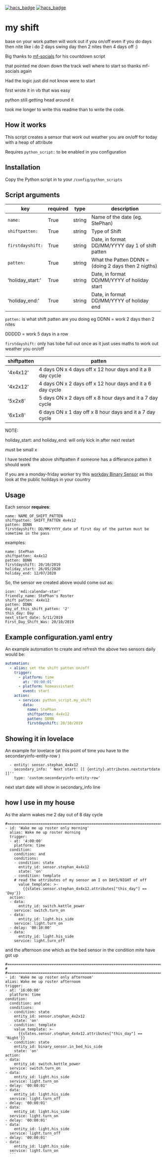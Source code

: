 [![hacs_badge](https://img.shields.io/badge/HACS-Default-orange.svg?style=for-the-badge)](https://github.com/custom-components/hacs)
[![hacs_badge](https://img.shields.io/badge/HACS-Custom-orange.svg?style=for-the-badge)](https://github.com/custom-components/hacs)

# my shift
base on your work patten will work out if you on/off
even if you do days then nite like i do 2 days swing day then 2 nites then 4 days off :)

Big thanks to [mf-socials](https://github.com/mf-social/ps-date-countdown) for his countdown script 

that pointed me down down the track well where to start so thanks mf-socials again

Had the logic just did not know were to start 

first wrote it in vb that was easy

python still getting head around it

took me longer to write this readme than to write the code.

## How it works
This script creates a sensor that work out weather you are on/off for today
with a heap of attribute 



Requires `python_script:` to be enabled in you configuration

## Installation
Copy the Python script in to your `/config/python_scripts`

## Script arguments
key | required | type | description
-- | -- | -- | --
`name:` | True | string | Name of the date (eg. StePhan)
`shiftpatten:` | True | string | Type of Shift  
`firstdayshift:` | True | string | Date, in format DD/MM/YYYY day 1 of shift patten
`patten:` | True | string | What the Patten DDNN = (doing 2 days then 2 nigths)
'holiday_start:' | True | string | Date, in format DD/MM/YYYY of holiday start
'holiday_end:' | True | string | Date, in format DD/MM/YYYY of holiday end

`patten:` is what shift patten are you doing
eg
DDNN = work 2 days then 2 nites

DDDDD = work 5 days in a row

`firstdayshift:` only has tobe full out once as it just uses maths to work out weather you on/off



shiftpatten | patten
--|--
'4x4x12'|    4 days ON x 4 days off x 12 hour days and it a 8 day cycle 
'4x2x12'|    4 days ON x 2 days off x 12 hour days and it a 6 day cycle
'5x2x8'|    5 days ON x 2 days off x 8 hour days and it a 7 day cycle
'6x1x8' |    6 days ON x 1 day off x 8 hour days and it a 7 day cycle


NOTE:

holiday_start: and holiday_end: will only kick in after next restart


must be small x

I have tested the above shiftpatten if someone has a differance patten it should work


if you are a monday-friday worker try this [workday Binary Sensor](https://www.home-assistant.io/integrations/workday/)
as this look at the public hoildays in your country

## Usage
Each sensor **requires**:

```
name: NAME_OF_SHIFT_PATTEN
shiftpatten: SHIFT_PATTEN 4x4x12
patten: DDNN
firstdayshift: DD/MM/YYYY_date of first day of the patten must be sometime in the pass
```

examples:

```
name: StePhan
shiftpatten: 4x4x12
patten: DDNN
firstdayshift: 20/10/2019
holiday_start: 26/05/2020
holiday_end: 12/07/2020
```
So, the sensor we created above would come out as:

```
icon: 'mdi:calendar-star'
friendly_name: StePhan's Roster
shift patten: 4x4x12
patten: DDNN
day_of_this_shift_patten: '2'
this_day: Day
next_start_date: 5/11/2019
First_Day_Shift_Was: 20/10/2019
```
## Example configuration.yaml entry
An example automation to create and refresh the above two sensors daily would be:

```yaml
automation:
  - alias: set the shift patten on/off
    trigger:
      - platform: time
        at: '00:00:01'
      - platform: homeassistant
        event: start
    action:
      - service: python_script.my_shift
        data:
          name: StePhan
          shiftpatten: 4x4x12
          patten: DDNN
          firstdayshift: 20/10/2019
```
## Showing it in lovelace
An example for lovelace
(at this point of time you have to the secondaryinfo-entity-row )

```
  - entity: sensor.stephan_4x4x12
    secondary_info: ' Next start: [[ {entity}.attributes.nextstartdate ]]''
    type: 'custom:secondaryinfo-entity-row'
```
next start date will show in secondary_info line

## how I use in my house

As the alarm wakes me 2 day out of 8 day cycle

```
#=======================================================================
- id: 'Wake me up roster only morning'
  alias: Wake me up roster morning
  trigger:
  - at: '4:00:00'
    platform: time
  condition:
    condition: and
    conditions:
    - condition: state
      entity_id: sensor.stephan_4x4x12
      state: 'on'
    - condition: template
    # read the attributes of my sensor am I on DAYS/NIGHT of off
      value_template: >-
        {{states.sensor.stephan_4x4x12.attributes["this_day"] == 'Day'}}
  action:
  - data:
      entity_id: switch.kettle_power
    service: switch.turn_on
  - data:
      entity_id: light.his_side
    service: light.turn_on
  - delay: '00:10:00'
  - data:
      entity_id: light.his_side
    service: light.turn_off  
  ```
  and the afternoon one
  which as the bed sensor in the condition mite have got up
  
  ```
#=======================================================================
#
#=======================================================================
- id: 'Wake me up roster only afternoom'
  alias: Wake me up roster afternoom
  trigger:
  - at: '16:00:00'
    platform: time
  condition:
    condition: and
    conditions:
    - condition: state
      entity_id: sensor.stephan_4x2x12
      state: 'on'
    - condition: template
      value_template: >-
        {{states.sensor.stephan_4x4x12.attributes["this_day"] == 'Night'}}
    - condition: state
      entity_id: binary_sensor.in_bed_his_side
      state: 'on'
  action:
  - data:
      entity_id: switch.kettle_power
    service: switch.turn_on
  - data:
      entity_id: light.his_side
    service: light.turn_on
  - delay: '00:00:01'
  - data:
      entity_id: light.his_side
    service: light.turn_off   
  - delay: '00:00:01'
  - data:
      entity_id: light.his_side
    service: light.turn_on
  - delay: '00:00:01'
  - data:
      entity_id: light.his_side
    service: light.turn_off   
  - delay: '00:00:01'
  - data:
      entity_id: light.his_side
    service: light.turn_on
    ```




